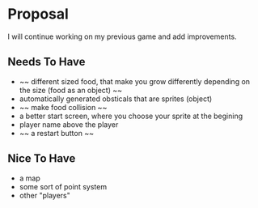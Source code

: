 # Proposal
I will continue working on my previous game and add improvements.


## Needs To Have
- ~~ different sized food, that make you grow differently depending on the size (food as an object) ~~
- automatically generated obsticals that are sprites (object) 
- ~~ make food collision ~~
- a better start screen, where you choose your sprite at the begining
- player name above the player
- ~~ a restart button ~~
 
## Nice To Have
- a map
- some sort of point system
- other "players"
